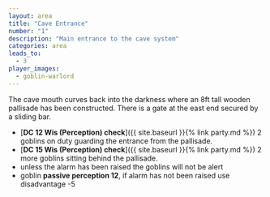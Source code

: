 ```yaml
---
layout: area
title: "Cave Entrance"
number: "1"
description: "Main entrance to the cave system"
categories: area
leads_to:
  - 3
player_images:
  - goblin-warlord
---
```


The cave mouth curves back into the darkness where an 8ft tall wooden pallisade has been constructed.  There is a gate at the east end secured by a sliding bar.

* [**DC 12 Wis (Perception) check**]({{ site.baseurl }}{% link party.md %}) 2 goblins on duty guarding the entrance from the pallisade.
* [**DC 15 Wis (Perception) check**]({{ site.baseurl }}{% link party.md %}) 2 more goblins sitting behind the pallisade.
* unless the alarm has been raised the goblins will not be alert
* goblin **passive perception 12**, if alarm has not been raised use disadvantage -5

